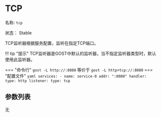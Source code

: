# TCP

名称: `tcp`

状态： Stable

TCP监听器根据服务配置，监听在指定TCP端口。

!!! tip "提示"
    TCP监听器是GOST中默认的监听器，当不指定监听器类型时，默认使用此监听器。

=== "命令行"
    ```
	gost -L http://:8080
	```
	等价于
	```
	gost -L http+tcp://:8080
	```
=== "配置文件"
    ```yaml
	services:
	- name: service-0
	  addr: ":8080"
	  handler:
		type: http
	  listener:
		type: tcp
	```

## 参数列表

无

